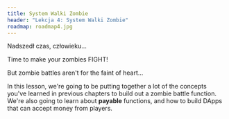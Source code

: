 ```yaml
---
title: System Walki Zombie
header: "Lekcja 4: System Walki Zombie"
roadmap: roadmap4.jpg
---
```

Nadszedł czas, człowieku...

Time to make your zombies FIGHT!

But zombie battles aren't for the faint of heart...

In this lesson, we're going to be putting together a lot of the concepts you've learned in previous chapters to build out a zombie battle function. We're also going to learn about **payable** functions, and how to build DApps that can accept money from players.